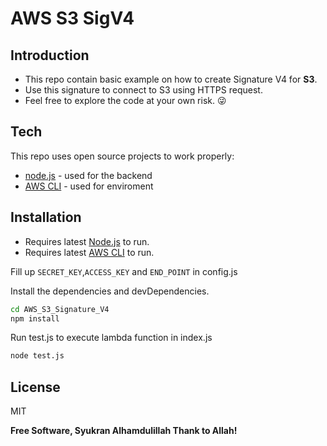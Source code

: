 # AWS S3 SigV4 
## Introduction 
- This repo contain basic example on how to create Signature V4 for **S3**.
- Use this signature to connect to S3 using HTTPS request.
- Feel free to explore the code at your own risk. :stuck_out_tongue_winking_eye:

## Tech
This repo uses open source projects to work properly:
- [node.js] - used for the backend
- [AWS CLI] - used for enviroment

## Installation
- Requires latest [Node.js][node.js] to run.
- Requires latest [AWS CLI][AWS CLI] to run.

Fill up `SECRET_KEY`,`ACCESS_KEY` and `END_POINT` in config.js

Install the dependencies and devDependencies.
```sh
cd AWS_S3_Signature_V4
npm install
```

Run test.js to execute lambda function in index.js
```sh
node test.js
```


## License
MIT

**Free Software, Syukran Alhamdulillah Thank to Allah!**
    
   [awssdk]: <https://docs.aws.amazon.com/AWSJavaScriptSDK/latest/AWS/Rekognition.html>
   [node.js]: <http://nodejs.org>
   [SAM CLI]: <https://docs.aws.amazon.com/serverless-application-model/latest/developerguide/serverless-sam-cli-install.html>
   [AWS CLI]: <https://docs.aws.amazon.com/cli/latest/userguide/install-cliv2.html>
